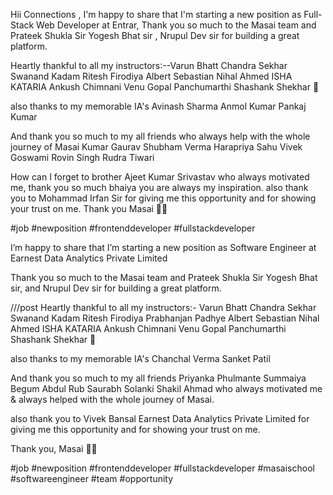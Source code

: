 Hii Connections ,
I'm happy to share that I'm starting a new position as Full-Stack Web Developer at Entrar,
Thank you so much to the Masai team and Prateek Shukla Sir Yogesh Bhat sir , Nrupul Dev sir for building a great platform.

Heartly thankful to all my instructors:--Varun Bhatt Chandra Sekhar Swanand Kadam Ritesh Firodiya Albert Sebastian Nihal Ahmed ISHA KATARIA Ankush Chimnani Venu Gopal Panchumarthi Shashank Shekhar 🍎

also thanks to my memorable IA's Avinash Sharma Anmol Kumar Pankaj Kumar

And thank you so much to my all friends who always help with the whole journey of Masai Kumar Gaurav Shubham Verma Harapriya Sahu Vivek Goswami Rovin Singh Rudra Tiwari

How can I forget to brother Ajeet Kumar Srivastav who always motivated me, thank you so much bhaiya you are always my inspiration.
also thank you to Mohammad Irfan Sir for giving me this opportunity and for showing your trust on me.
Thank you Masai 🙂🙂

#job #newposition #frontenddeveloper #fullstackdeveloper

   I’m happy to share that I’m starting a new position as Software Engineer at Earnest Data Analytics Private Limited

Thank you so much to the Masai team and Prateek Shukla Sir Yogesh Bhat sir, and Nrupul Dev sir for building a great platform.


///post 
Heartly thankful to all my instructors:- Varun Bhatt Chandra Sekhar Swanand Kadam Ritesh Firodiya Prabhanjan Padhye Albert Sebastian Nihal Ahmed ISHA KATARIA Ankush Chimnani Venu Gopal Panchumarthi Shashank Shekhar 🍎

also thanks to my memorable IA's Chanchal Verma Sanket Patil 



And thank you so much to my all friends  Priyanka Phulmante Summaiya Begum Abdul Rub Saurabh Solanki Shakil Ahmad who always motivated me & always helped with the whole journey of Masai. 

also thank you to Vivek Bansal  Earnest Data Analytics Private Limited for giving me this opportunity and for showing your trust on me.

Thank you, Masai 🙂🙂



#job #newposition #frontenddeveloper #fullstackdeveloper #masaischool #softwareengineer #team #opportunity 







